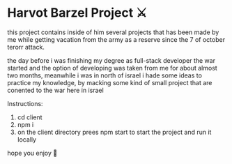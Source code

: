 # Harvot Barzel Project ⚔️

this project contains inside of him several projects that has been made by me while getting vacation from the army as a reserve since the 7 of october terorr attack.

the day before i was finishing my degree as full-stack developer the war started and the option of developing was taken from me for about almost two months, meanwhile i was in north of israel i hade some ideas to practice my knowledge, by macking some kind of small project that are conented to the war here in israel

Instructions:

1. cd client
2. npm i
3. on the client directory prees npm start to start the project and run it locally

hope you enjoy 🙂
